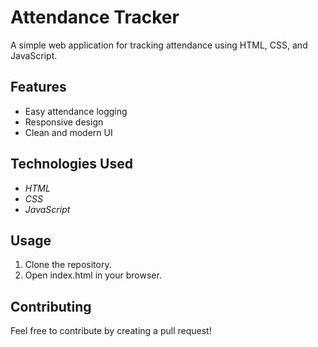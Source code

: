 # Attendance Tracker
A simple web application for tracking attendance using HTML, CSS, and JavaScript.

##  Features
- Easy attendance logging
- Responsive design
- Clean and modern UI

## Technologies Used
- *HTML*
- *CSS*
- *JavaScript*

##  Usage
1. Clone the repository.
2. Open index.html in your browser.

##  Contributing
Feel free to contribute by creating a pull request!

